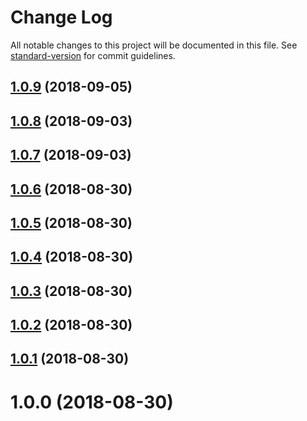 # Change Log

All notable changes to this project will be documented in this file. See [standard-version](https://github.com/conventional-changelog/standard-version) for commit guidelines.

<a name="1.0.9"></a>
## [1.0.9](https://github.com/Raphy/locution/compare/v1.0.8...v1.0.9) (2018-09-05)



<a name="1.0.8"></a>
## [1.0.8](https://github.com/Raphy/locution/compare/v1.0.6...v1.0.8) (2018-09-03)



<a name="1.0.7"></a>
## [1.0.7](https://github.com/Raphy/locution/compare/v1.0.6...v1.0.7) (2018-09-03)



<a name="1.0.6"></a>
## [1.0.6](https://github.com/Raphy/locution/compare/v1.0.5...v1.0.6) (2018-08-30)



<a name="1.0.5"></a>
## [1.0.5](https://github.com/Raphy/locution/compare/v1.0.4...v1.0.5) (2018-08-30)



<a name="1.0.4"></a>
## [1.0.4](https://github.com/Raphy/locution/compare/v1.0.3...v1.0.4) (2018-08-30)



<a name="1.0.3"></a>
## [1.0.3](https://github.com/Raphy/locution/compare/v1.0.2...v1.0.3) (2018-08-30)



<a name="1.0.2"></a>
## [1.0.2](https://github.com/Raphy/locution/compare/v1.0.1...v1.0.2) (2018-08-30)



<a name="1.0.1"></a>
## [1.0.1](https://github.com/Raphy/locution/compare/v1.0.0...v1.0.1) (2018-08-30)



<a name="1.0.0"></a>
# 1.0.0 (2018-08-30)
